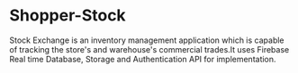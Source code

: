 # Shopper-Stock
Stock Exchange is an inventory management application which
is capable of tracking the store's and warehouse's commercial
trades.It uses Firebase Real time Database, Storage and
Authentication API for implementation.
